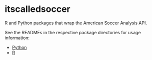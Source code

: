 # itscalledsoccer

R and Python packages that wrap the American Soccer Analysis API.

See the READMEs in the respective package directories for usage information:

- [Python](python-package/README.md)
- [R](R-package)
